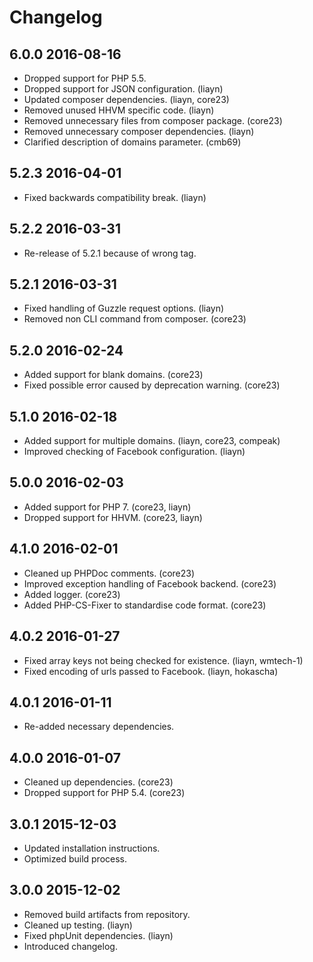 # Changelog

## 6.0.0 2016-08-16

* Dropped support for PHP 5.5.
* Dropped support for JSON configuration. (liayn)
* Updated composer dependencies. (liayn, core23)
* Removed unused HHVM specific code. (liayn)
* Removed unnecessary files from composer package. (core23)
* Removed unnecessary composer dependencies. (liayn)
* Clarified description of domains parameter. (cmb69)

## 5.2.3 2016-04-01

* Fixed backwards compatibility break. (liayn)

## 5.2.2 2016-03-31

* Re-release of 5.2.1 because of wrong tag.

## 5.2.1 2016-03-31

* Fixed handling of Guzzle request options. (liayn)
* Removed non CLI command from composer. (core23)

## 5.2.0 2016-02-24

* Added support for blank domains. (core23)
* Fixed possible error caused by deprecation warning. (core23)

## 5.1.0 2016-02-18

* Added support for multiple domains. (liayn, core23, compeak)
* Improved checking of Facebook configuration. (liayn)

## 5.0.0 2016-02-03

* Added support for PHP 7. (core23, liayn)
* Dropped support for HHVM. (core23, liayn)

## 4.1.0 2016-02-01

* Cleaned up PHPDoc comments. (core23)
* Improved exception handling of Facebook backend. (core23)
* Added logger. (core23)
* Added PHP-CS-Fixer to standardise code format. (core23)

## 4.0.2 2016-01-27

* Fixed array keys not being checked for existence. (liayn, wmtech-1)
* Fixed encoding of urls passed to Facebook. (liayn, hokascha)

## 4.0.1 2016-01-11

* Re-added necessary dependencies.

## 4.0.0 2016-01-07

* Cleaned up dependencies. (core23)
* Dropped support for PHP 5.4. (core23)

## 3.0.1 2015-12-03

* Updated installation instructions.
* Optimized build process.

## 3.0.0 2015-12-02

* Removed build artifacts from repository.
* Cleaned up testing. (liayn)
* Fixed phpUnit dependencies. (liayn)
* Introduced changelog.
